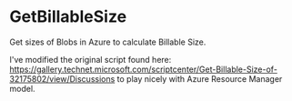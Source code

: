 # GetBillableSize
Get sizes of Blobs in Azure to calculate Billable Size. 

I've modified the original script found here: https://gallery.technet.microsoft.com/scriptcenter/Get-Billable-Size-of-32175802/view/Discussions to play nicely with Azure Resource Manager model.


